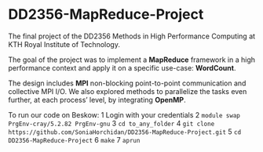 # DD2356-MapReduce-Project
The final project of the DD2356 Methods in High Performance Computing at KTH Royal Institute of Technology. 

The goal of the project was to implement a <b>MapReduce</b> framework in a high performance context and apply it on a specific use-case: <b>WordCount</b>. 

The design includes <b>MPI</b> non-blocking  point-to-point  communication  and  collective  MPI I/O.  We  also  explored  methods  to  parallelize  the  tasks  even further, at each process’ level, by integrating <b>OpenMP</b>.

To run our code on Beskow:
1 Login with your credentials
2 ```module swap PrgEnv-cray/5.2.82 PrgEnv-gnu```
3 ```cd to_any_folder```
4 ```git clone https://github.com/SoniaHorchidan/DD2356-MapReduce-Project.git```
5 ```cd DD2356-MapReduce-Project```
6 ```make```
7 ```aprun ```
